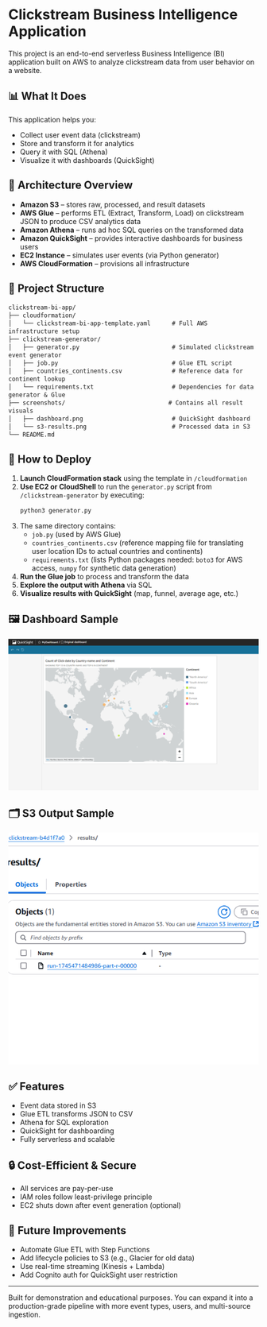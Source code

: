 # Clickstream Business Intelligence Application

This project is an end-to-end serverless Business Intelligence (BI) application built on AWS to analyze clickstream data from user behavior on a website.

## 📊 What It Does
This application helps you:
- Collect user event data (clickstream)
- Store and transform it for analytics
- Query it with SQL (Athena)
- Visualize it with dashboards (QuickSight)

## 🧱 Architecture Overview
- **Amazon S3** – stores raw, processed, and result datasets
- **AWS Glue** – performs ETL (Extract, Transform, Load) on clickstream JSON to produce CSV analytics data
- **Amazon Athena** – runs ad hoc SQL queries on the transformed data
- **Amazon QuickSight** – provides interactive dashboards for business users
- **EC2 Instance** – simulates user events (via Python generator)
- **AWS CloudFormation** – provisions all infrastructure

## 📁 Project Structure
```
clickstream-bi-app/
├── cloudformation/
│   └── clickstream-bi-app-template.yaml      # Full AWS infrastructure setup
├── clickstream-generator/
│   ├── generator.py                          # Simulated clickstream event generator
│   ├── job.py                                # Glue ETL script
│   ├── countries_continents.csv              # Reference data for continent lookup
│   └── requirements.txt                      # Dependencies for data generator & Glue
├── screenshots/                             # Contains all result visuals
│   ├── dashboard.png                         # QuickSight dashboard
│   └── s3-results.png                        # Processed data in S3
└── README.md
```

## 🚀 How to Deploy
1. **Launch CloudFormation stack** using the template in `/cloudformation`
2. **Use EC2 or CloudShell** to run the `generator.py` script from `/clickstream-generator` by executing:
   ```bash
   python3 generator.py
   ```
3. The same directory contains:
   - `job.py` (used by AWS Glue)
   - `countries_continents.csv` (reference mapping file for translating user location IDs to actual countries and continents)
   - `requirements.txt` (lists Python packages needed: `boto3` for AWS access, `numpy` for synthetic data generation)
4. **Run the Glue job** to process and transform the data
5. **Explore the output with Athena** via SQL
6. **Visualize results with QuickSight** (map, funnel, average age, etc.)

## 🖼️ Dashboard Sample
![Clickstream Dashboard](screenshots/Dashboard.png)

## 🗂️ S3 Output Sample
![S3 Result Structure](screenshots/s3-results.png)

## ✅ Features
- Event data stored in S3
- Glue ETL transforms JSON to CSV
- Athena for SQL exploration
- QuickSight for dashboarding
- Fully serverless and scalable

## 🔒 Cost-Efficient & Secure
- All services are pay-per-use
- IAM roles follow least-privilege principle
- EC2 shuts down after event generation (optional)

## 🧩 Future Improvements
- Automate Glue ETL with Step Functions
- Add lifecycle policies to S3 (e.g., Glacier for old data)
- Use real-time streaming (Kinesis + Lambda)
- Add Cognito auth for QuickSight user restriction

---

Built for demonstration and educational purposes. You can expand it into a production-grade pipeline with more event types, users, and multi-source ingestion.
